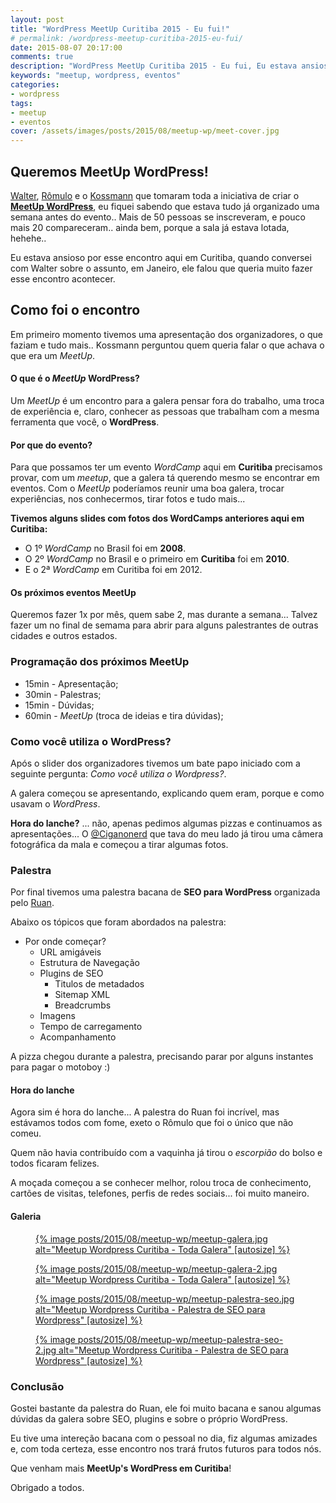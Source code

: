 ```yaml
---
layout: post
title: "WordPress MeetUp Curitiba 2015 - Eu fui!"
# permalink: /wordpress-meetup-curitiba-2015-eu-fui/
date: 2015-08-07 20:17:00
comments: true
description: "WordPress MeetUp Curitiba 2015 - Eu fui, Eu estava ansioso pelo MeetUp WordPress aqui em Curitiba desde Janeiro"
keywords: "meetup, wordpress, eventos"
categories:
- wordpress
tags:
- meetup
- eventos
cover: /assets/images/posts/2015/08/meetup-wp/meet-cover.jpg
---
```


## Queremos MeetUp WordPress!

[Walter](http://fb.com/waltinhojaworski), [Rômulo](http://fb.com/romulo.zoch) e o [Kossmann](http://fb.com/danielkferraz) que tomaram toda a iniciativa de criar o **[MeetUp WordPress](http://www.meetup.com/pt/wpcuritiba/)**, eu fiquei sabendo que estava tudo já organizado uma semana antes do evento.. Mais de 50 pessoas se inscreveram, e pouco mais 20 compareceram.. ainda bem, porque a sala já estava lotada, hehehe..

Eu estava ansioso por esse encontro aqui em Curitiba, quando conversei com Walter sobre o assunto, em Janeiro, ele falou que queria muito fazer esse encontro acontecer.

## Como foi o encontro

Em primeiro momento tivemos uma apresentação dos organizadores, o que faziam e tudo mais.. Kossmann perguntou quem queria falar o que achava o que era um *MeetUp*.

#### O que é o *MeetUp* WordPress?

Um *MeetUp* é um encontro para a galera pensar fora do trabalho, uma troca de experiência e, claro, conhecer as pessoas que trabalham com a mesma ferramenta que você, o **WordPress**.

#### Por que do evento?

Para que possamos ter um evento *WordCamp* aqui em **Curitiba** precisamos provar, com um *meetup*, que a galera tá querendo mesmo se encontrar em eventos. Com o *MeetUp* poderíamos reunir uma boa galera, trocar experiências, nos conhecermos, tirar fotos e tudo mais...

**Tivemos alguns slides com fotos dos WordCamps anteriores aqui em Curitiba:**

 - O 1º *WordCamp* no Brasil foi em **2008**.
 - O 2º *WordCamp* no Brasil e o primeiro em **Curitiba** foi em **2010**.
 - E o 2ª *WordCamp* em Curitiba foi em 2012.

#### Os próximos eventos MeetUp

Queremos fazer 1x por mês, quem sabe 2, mas durante a semana... Talvez fazer um no final de semama para abrir para alguns palestrantes de outras cidades e outros estados.

### Programação dos próximos MeetUp

 - 15min - Apresentação;
 - 30min - Palestras;
 - 15min - Dúvidas;
 - 60min - *MeetUp* (troca de ideias e tira dúvidas);

### Como você utiliza o WordPress?

Após o slider dos organizadores tivemos um bate papo iniciado com a seguinte pergunta: *Como você utiliza o Wordpress?*.

A galera começou se apresentando, explicando quem eram, porque e como usavam o *WordPress*.

**Hora do lanche?** ... não, apenas pedimos algumas pizzas e continuamos as apresentações... O [@Ciganonerd](https://twitter.com/ciganonerd) que tava do meu lado já tirou uma câmera fotográfica da mala e começou a tirar algumas fotos.

### Palestra

Por final tivemos uma palestra bacana de **SEO para WordPress** organizada pelo [Ruan](http://fb.com/seuruan).

Abaixo os tópicos que foram abordados na palestra:

  - Por onde começar?
    * URL amigáveis
    * Estrutura de Navegação
    * Plugins de SEO
      - Titulos de metadados
      - Sitemap XML
      - Breadcrumbs
    * Imagens
    * Tempo de carregamento
    * Acompanhamento

A pizza chegou durante a palestra, precisando parar por alguns instantes para pagar o motoboy :)

#### Hora do lanche

Agora sim é hora do lanche... A palestra do Ruan foi incrível, mas estávamos todos com fome, exeto o Rômulo que foi o único que não comeu.

Quem não havia contribuído com a vaquinha já tirou o *escorpião* do bolso e todos ficaram felizes.

A moçada começou a se conhecer melhor, rolou troca de conhecimento, cartões de visitas, telefones, perfis de redes sociais... foi muito maneiro.

#### Galeria

<div class="gallery">

  <figure class="thumb">
    <a href="{{ 'posts/2015/08/meetup-wp/meetup-galera.jpg' | asset_path }}" class="lightbox" rel="gallery" title="{{ page.title }}">
      {% image posts/2015/08/meetup-wp/meetup-galera.jpg alt="Meetup Wordpress Curitiba - Toda Galera" [autosize] %}
    </a>
  </figure>

  <figure class="thumb">
    <a href="{{ 'posts/2015/08/meetup-wp/meetup-galera-2.jpg' | asset_path }}" class="lightbox" rel="gallery" title="{{ page.title }}">
      {% image posts/2015/08/meetup-wp/meetup-galera-2.jpg alt="Meetup Wordpress Curitiba - Toda Galera" [autosize] %}
    </a>
  </figure>

  <figure class="thumb">
    <a href="{{ 'posts/2015/08/meetup-wp/meetup-palestra-seo.jpg' | asset_path }}" class="lightbox" rel="gallery" title="{{ page.title }}">
      {% image posts/2015/08/meetup-wp/meetup-palestra-seo.jpg alt="Meetup Wordpress Curitiba - Palestra de SEO para Wordpress" [autosize] %}
    </a>
  </figure>

  <figure class="thumb">
    <a href="{{ 'posts/2015/08/meetup-wp/meetup-palestra-seo-2.jpg' | asset_path }}" class="lightbox" rel="gallery" title="{{ page.title }}">
      {% image posts/2015/08/meetup-wp/meetup-palestra-seo-2.jpg alt="Meetup Wordpress Curitiba - Palestra de SEO para Wordpress" [autosize] %}
    </a>
  </figure>

</div>

### Conclusão

Gostei bastante da palestra do Ruan, ele foi muito bacana e sanou algumas dúvidas da galera sobre SEO, plugins e sobre o próprio WordPress.

Eu tive uma intereção bacana com o pessoal no dia, fiz algumas amizades e, com toda certeza, esse encontro nos trará frutos futuros para todos nós.

Que venham mais **MeetUp's WordPress em Curitiba**!

Obrigado a todos.
